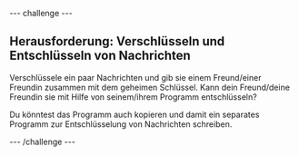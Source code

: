 \--- challenge \---

## Herausforderung: Verschlüsseln und Entschlüsseln von Nachrichten

Verschlüssele ein paar Nachrichten und gib sie einem Freund/einer Freundin zusammen mit dem geheimen Schlüssel. Kann dein Freund/deine Freundin sie mit Hilfe von seinem/ihrem Programm entschlüsseln?

Du könntest das Programm auch kopieren und damit ein separates Programm zur Entschlüsselung von Nachrichten schreiben.

\--- /challenge \---
